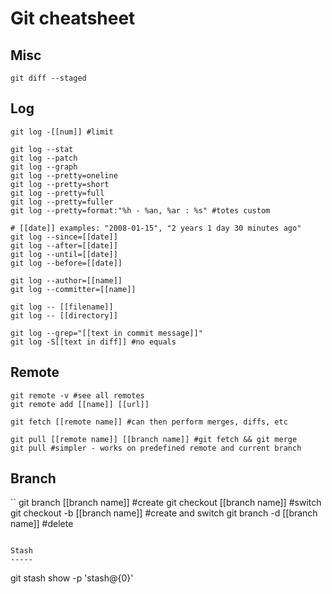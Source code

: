 Git cheatsheet
==============

Misc
----

```
git diff --staged
```

Log
---

```
git log -[[num]] #limit

git log --stat
git log --patch
git log --graph
git log --pretty=oneline
git log --pretty=short
git log --pretty=full
git log --pretty=fuller
git log --pretty=format:"%h - %an, %ar : %s" #totes custom

# [[date]] examples: "2008-01-15", "2 years 1 day 30 minutes ago"
git log --since=[[date]]
git log --after=[[date]]
git log --until=[[date]]
git log --before=[[date]]

git log --author=[[name]]
git log --committer=[[name]]

git log -- [[filename]]
git log -- [[directory]]

git log --grep="[[text in commit message]]"
git log -S[[text in diff]] #no equals
```

Remote
------

```
git remote -v #see all remotes
git remote add [[name]] [[url]]

git fetch [[remote name]] #can then perform merges, diffs, etc

git pull [[remote name]] [[branch name]] #git fetch && git merge
git pull #simpler - works on predefined remote and current branch
```

Branch
------

``
git branch [[branch name]] #create
git checkout [[branch name]] #switch
git checkout -b [[branch name]] #create and switch
git branch -d [[branch name]] #delete
```

Stash
-----

```
git stash show -p 'stash@{0}' 
```
